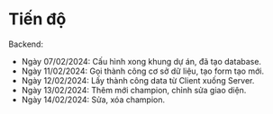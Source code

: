 # Tiến độ
 Backend:
- Ngày 07/02/2024: Cấu hình xong khung dự án, đã tạo database.
- Ngày 11/02/2024: Gọi thành công cơ sở dữ liệu, tạo form tạo mới.
- Ngày 12/02/2024: Lấy thành công data từ Client xuống Server.
- Ngày 13/02/2024: Thêm mới champion, chỉnh sửa giao diện.
- Ngày 14/02/2024: Sửa, xóa champion.
